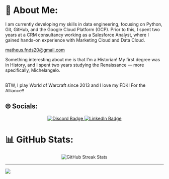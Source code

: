 # 💫 About Me:
I am currently developing my skills in data engineering, focusing on Python, Git, GitHub, and the Google Cloud Platform (GCP). Prior to this, I spent two years at a CRM consultancy working as a Salesforce Analyst, where I gained hands-on experience with Marketing Cloud and Data Cloud.

matheus.fnds20@gmail.com

Something interesting about me is that I’m a Historian! My first degree was in History, and I spent two years studying the Renaissance — more specifically, Michelangelo.<br><br>

BTW, I play World of Warcraft since 2013 and I love my FDK! For the Alliance!! 


## 🌐 Socials:
<p align="center">
  <a href="https://discord.gg/matheusfernandes" target="_blank">
    <img src="https://img.shields.io/badge/Discord-%237289DA.svg?logo=discord&logoColor=white" alt="Discord Badge"/>
  </a>
  <a href="https://www.linkedin.com/in/mathfnz/" target="_blank">
    <img src="https://img.shields.io/badge/LinkedIn-%230077B5.svg?logo=linkedin&logoColor=white" alt="LinkedIn Badge"/>
  </a>
</p>

# 📊 GitHub Stats:
<p align="center">
  <img src="https://nirzak-streak-stats.vercel.app/?user=mathfnz&theme=dark&hide_border=true" alt="GitHub Streak Stats" />
</p><!-- ![](https://github-readme-stats.vercel.app/api/top-langs/?username=mathfnz&theme=dark&hide_border=false&include_all_commits=false&count_private=false&layout=compact) -->



---
[![](https://visitcount.itsvg.in/api?id=mathfnz&icon=0&color=0)](https://visitcount.itsvg.in)

<!-- Proudly created with GPRM ( https://gprm.itsvg.in ) -->
